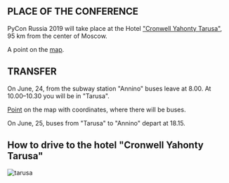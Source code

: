 ## PLACE OF THE CONFERENCE

PyCon Russia 2019 will take place at the Hotel ["Cronwell Yahonty Tarusa"](http://tarusa-kurort.ru), 95 km from the center of Moscow.

A point on the [map](https://www.google.com/maps/place/Cronwell+Park+%D0%AF%D1%85%D0%BE%D0%BD%D1%82%D1%8B+%D0%A2%D0%B0%D1%80%D1%83%D1%81%D0%B0/@54.9399216,36.8585941,12.42z/data=!4m5!3m4!1s0x0:0xf82fb5b80c1e5e5e!8m2!3d54.9343912!4d36.8358707?hl=ru-RU).

## TRANSFER

On June, 24, from the subway station "Annino" buses leave at 8.00. At 10.00–10.30 you will be in "Tarusa".

[Point](https://www.google.ru/maps/place/55%C2%B035'14.4%22N+37%C2%B035'51.1%22E/@55.5857505,37.5984397,16z/data=!4m5!3m4!1s0x0:0x0!8m2!3d55.587341!4d37.597532) on the map with coordinates, where there will be buses.

On June, 25, buses from "Tarusa" to "Annino" depart at 18.15.

## How to drive to the hotel "Cronwell Yahonty Tarusa"

![tarusa](https://img-fotki.yandex.ru/get/168237/356682190.0/0_1597fd_cd89f39d_orig) 
